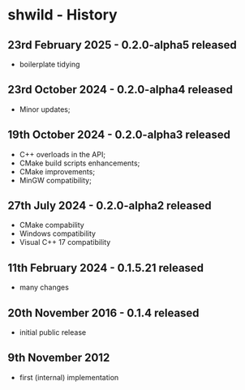 # shwild - History

23rd February 2025 - 0.2.0-alpha5 released
------------------------------------------

 * boilerplate tidying


23rd October 2024 - 0.2.0-alpha4 released
-----------------------------------------

* Minor updates;


19th October 2024 - 0.2.0-alpha3 released
-----------------------------------------

* C++ overloads in the API;
* CMake build scripts enhancements;
* CMake improvements;
* MinGW compatibility;


27th July 2024 - 0.2.0-alpha2 released
--------------------------------------

* CMake compability
* Windows compatibility
* Visual C++ 17 compatibility


11th February 2024 - 0.1.5.21 released
--------------------------------------

* many changes


20th November 2016 - 0.1.4 released
-----------------------------------

* initial public release


9th November 2012
-----------------

* first (internal) implementation


<!-- ########################### end of file ########################### -->


